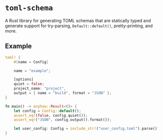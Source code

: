 # `toml-schema`

A Rust library for generating TOML schemas that are statically typed and generate support for try-parsing, `Default::default()`, pretty-printing, and more.

## Example

```rust
toml! {
	#[name = Config]

	name = "example";

	[options]
	quiet = false;
	project_name: "project",
	output = { name = "build", format = "JSON" };
}

fn main() -> anyhow::Result<()> {
	let config = Config::default();
	assert_eq!(false, config.quiet());
	assert_eq!("JSON", config.output().format());

	let user_config: Config = include_str!("user_config.toml").parse()?;
}
```